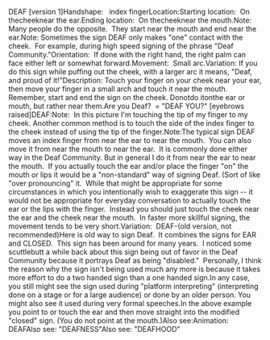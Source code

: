 DEAF [version 1]Handshape:   index fingerLocation:Starting location:  On thecheeknear the  ear.Ending location:  On thecheeknear the mouth.Note: Many people do the opposite.  They start near the mouth and end 
	near the ear.Note: Sometimes the sign DEAF only makes "one" contact with the cheek.  
	For example, during high speed signing of the phrase "Deaf Community."Orientation:  If done with the right hand, the right palm can face either left or somewhat forward.Movement:  Small arc.Variation: If you do this sign while puffing out the cheek, with a 
  larger arc it means, "Deaf, and proud of it!"Description: Touch your finger on your cheek near your ear, then move your 
	finger in a small arch and touch it near the mouth. Remember, start and end 
	the sign on the cheek. Donotdo itonthe ear or mouth, but rather near 
	them.Are you Deaf?  = "DEAF YOU?" [eyebrows raised]DEAF:Note:  In this picture I'm touching the tip of my finger to my cheek.
  Another common method is to touch the side of the index finger to the cheek
  instead of using the tip of the finger.Note:The typical sign DEAF moves an index finger from near the ear to near the mouth.  
	You can also move it from near the mouth to near the ear.  It is 
	commonly done either way in the Deaf Community. But in general I do it from 
	near the ear to near the mouth.  If you actually touch the ear and/or 
	place the finger "on" the mouth or lips it would be a "non-standard" way of 
	signing Deaf. (Sort of like "over pronouncing" it.  While that might be appropriate for some circumstances 
	in which you intentionally wish to exaggerate this sign -- it would not be 
	appropriate for everyday conversation to actually touch the ear or the lips 
	with the finger.  Instead you should just touch the cheek near the ear 
	and the cheek near the mouth.  In faster more skillful signing, the 
	movement tends to be very short.Variation:  DEAF-(old 
	version, not recommended)Here is old way to sign Deaf.  It combines the signs for EAR and
  CLOSED.  This sign has been around for many years.  I noticed some
  scuttlebutt a while back about this sign being out of favor in the Deaf
  Community because it portrays Deaf as being "disabled." 
  Personally, I think the reason why the sign isn't being used much any more is
  because it takes more effort to do a two handed sign than a one handed
  sign.In any case, you still might see the sign used during "platform 
  interpreting" (interpreting done on a stage or for a large audience) or done 
  by an older person. You might also see it used during very formal speeches.In the above example you point to or touch the ear and then move straight 
	into the modified "closed" sign. (You do not point at the mouth.)Also see:Animation:  
	DEAFAlso 
see: "DEAFNESS"Also see: "DEAFHOOD"